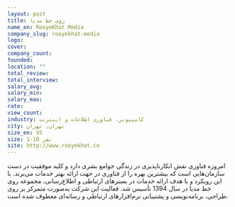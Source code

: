 ```yaml
---
layout: post
title: روی خط مدیا
name_en: RooyeKhat Media
company_slug: rooyekhat-media
logo: 
cover: 
company_count:
founded:
location: ""
total_review: 
total_interview: 
salary_avg: 
salary_min: 
salary_max: 
rate: 
view_count: 
industry: کامپیوتر، فناوری اطلاعات و اینترنت
city: تهران, تهران
size_en: VS
size: 1-10 نفر
site: http://www.rooyekhat.co
---
```


امروزه فناوری نقش انکارناپذیری در زندگی جوامع بشری دارد و کلید موفقیت در دست سازمان‌هایی است که بیشترین بهره را از فناوری در جهت ارائه بهتر خدمات می‌برند. با این رویکرد و با هدف ارائه خدمات در بسترهای ارتباطی و اطلاع‌رسانی، مجموعه روی خط مدیا در سال 1394 تأسیس شد. فعالیت این شرکت به‌صورت متمرکز بر روی طراحی، برنامه‌نویسی و پشتیبانی نرم‌افزارهای ارتباطی و رسانه‌ای معطوف شده است.
